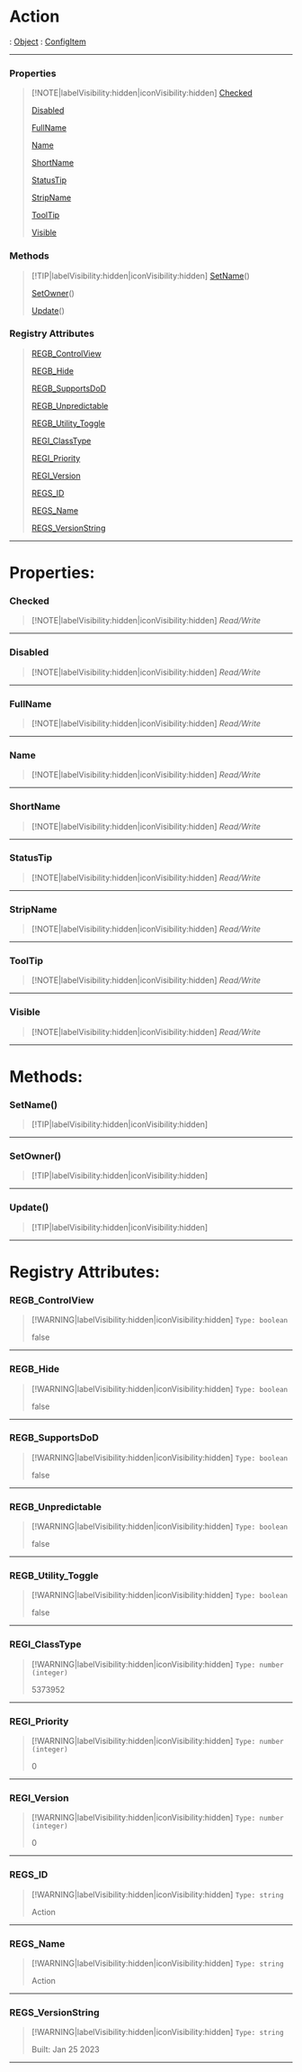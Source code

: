 # Action
 : [Object](Object.md) : [ConfigItem](ConfigItem.md)
___
### Properties  
> [!NOTE|labelVisibility:hidden|iconVisibility:hidden]
> [Checked](#Checked)
>
> [Disabled](#Disabled)
>
> [FullName](#FullName)
>
> [Name](#Name)
>
> [ShortName](#ShortName)
>
> [StatusTip](#StatusTip)
>
> [StripName](#StripName)
>
> [ToolTip](#ToolTip)
>
> [Visible](#Visible)
>
### Methods  
> [!TIP|labelVisibility:hidden|iconVisibility:hidden]
> [SetName](#SetName)()
>
> [SetOwner](#SetOwner)()
>
> [Update](#Update)()
>
### Registry Attributes
> [REGB_ControlView](#REGB_ControlView)
>
> [REGB_Hide](#REGB_Hide)
>
> [REGB_SupportsDoD](#REGB_SupportsDoD)
>
> [REGB_Unpredictable](#REGB_Unpredictable)
>
> [REGB_Utility_Toggle](#REGB_Utility_Toggle)
>
> [REGI_ClassType](#REGI_ClassType)
>
> [REGI_Priority](#REGI_Priority)
>
> [REGI_Version](#REGI_Version)
>
> [REGS_ID](#REGS_ID)
>
> [REGS_Name](#REGS_Name)
>
> [REGS_VersionString](#REGS_VersionString)
>
___

# Properties: <!-- {docsify-ignore} -->

### Checked
> [!NOTE|labelVisibility:hidden|iconVisibility:hidden]
> *<span class="read_write">Read/Write</span>*
>
___

### Disabled
> [!NOTE|labelVisibility:hidden|iconVisibility:hidden]
> *<span class="read_write">Read/Write</span>*
>
___

### FullName
> [!NOTE|labelVisibility:hidden|iconVisibility:hidden]
> *<span class="read_write">Read/Write</span>*
>
___

### Name
> [!NOTE|labelVisibility:hidden|iconVisibility:hidden]
> *<span class="read_write">Read/Write</span>*
>
___

### ShortName
> [!NOTE|labelVisibility:hidden|iconVisibility:hidden]
> *<span class="read_write">Read/Write</span>*
>
___

### StatusTip
> [!NOTE|labelVisibility:hidden|iconVisibility:hidden]
> *<span class="read_write">Read/Write</span>*
>
___

### StripName
> [!NOTE|labelVisibility:hidden|iconVisibility:hidden]
> *<span class="read_write">Read/Write</span>*
>
___

### ToolTip
> [!NOTE|labelVisibility:hidden|iconVisibility:hidden]
> *<span class="read_write">Read/Write</span>*
>
___

### Visible
> [!NOTE|labelVisibility:hidden|iconVisibility:hidden]
> *<span class="read_write">Read/Write</span>*
>
___


# Methods: <!-- {docsify-ignore} -->

### SetName()
> [!TIP|labelVisibility:hidden|iconVisibility:hidden]
___

### SetOwner()
> [!TIP|labelVisibility:hidden|iconVisibility:hidden]
___

### Update()
> [!TIP|labelVisibility:hidden|iconVisibility:hidden]
___


# Registry Attributes: <!-- {docsify-ignore} -->

### REGB_ControlView
> [!WARNING|labelVisibility:hidden|iconVisibility:hidden]
> `Type: boolean`
>
> false
>
___

### REGB_Hide
> [!WARNING|labelVisibility:hidden|iconVisibility:hidden]
> `Type: boolean`
>
> false
>
___

### REGB_SupportsDoD
> [!WARNING|labelVisibility:hidden|iconVisibility:hidden]
> `Type: boolean`
>
> false
>
___

### REGB_Unpredictable
> [!WARNING|labelVisibility:hidden|iconVisibility:hidden]
> `Type: boolean`
>
> false
>
___

### REGB_Utility_Toggle
> [!WARNING|labelVisibility:hidden|iconVisibility:hidden]
> `Type: boolean`
>
> false
>
___

### REGI_ClassType
> [!WARNING|labelVisibility:hidden|iconVisibility:hidden]
> `Type: number (integer)`
>
> 5373952
>
___

### REGI_Priority
> [!WARNING|labelVisibility:hidden|iconVisibility:hidden]
> `Type: number (integer)`
>
> 0
>
___

### REGI_Version
> [!WARNING|labelVisibility:hidden|iconVisibility:hidden]
> `Type: number (integer)`
>
> 0
>
___

### REGS_ID
> [!WARNING|labelVisibility:hidden|iconVisibility:hidden]
> `Type: string`
>
> Action
>
___

### REGS_Name
> [!WARNING|labelVisibility:hidden|iconVisibility:hidden]
> `Type: string`
>
> Action
>
___

### REGS_VersionString
> [!WARNING|labelVisibility:hidden|iconVisibility:hidden]
> `Type: string`
>
> Built: Jan 25 2023
>
___


